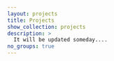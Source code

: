 ```yaml
---
layout: projects
title: Projects
show_collection: projects
description: >
  It will be updated someday....
no_groups: true
---
```

